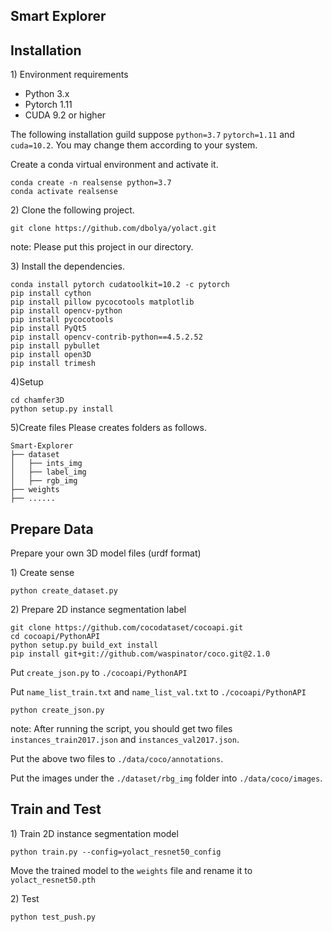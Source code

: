 ## Smart Explorer
## Installation

1\) Environment requirements

* Python 3.x
* Pytorch 1.11
* CUDA 9.2 or higher

The following installation guild suppose ``python=3.7`` ``pytorch=1.11`` and ``cuda=10.2``. You may change them according to your system.

Create a conda virtual environment and activate it.
```
conda create -n realsense python=3.7
conda activate realsense
```

2\) Clone the following project.
```
git clone https://github.com/dbolya/yolact.git
```
note: Please put this project in our directory.

3\) Install the dependencies.
```
conda install pytorch cudatoolkit=10.2 -c pytorch
pip install cython
pip install pillow pycocotools matplotlib 
pip install opencv-python
pip install pycocotools
pip install PyQt5
pip install opencv-contrib-python==4.5.2.52
pip install pybullet
pip install open3D
pip install trimesh
```
4\)Setup
```
cd chamfer3D
python setup.py install
```
5\)Create files
Please creates folders as follows.
```
Smart-Explorer
├── dataset
│   ├── ints_img
│   ├── label_img
│   ├── rgb_img
├── weights
├── ......
```

## Prepare Data
Prepare your own 3D model files (urdf format)

1\) Create sense
```
python create_dataset.py
```

2\) Prepare 2D instance segmentation label
```
git clone https://github.com/cocodataset/cocoapi.git
cd cocoapi/PythonAPI
python setup.py build_ext install
pip install git+git://github.com/waspinator/coco.git@2.1.0
```
Put `create_json.py` to `./cocoapi/PythonAPI`

Put `name_list_train.txt` and `name_list_val.txt` to `./cocoapi/PythonAPI`
```
python create_json.py
```
note: 
After running the script, you should get two files `instances_train2017.json` and `instances_val2017.json`.

Put the above two files to `./data/coco/annotations`.

Put the images under the `./dataset/rbg_img` folder into `./data/coco/images`.

## Train and Test

1\) Train 2D instance segmentation model

```
python train.py --config=yolact_resnet50_config
```
Move the trained model to the `weights` file and rename it to `yolact_resnet50.pth`

2\) Test
```
python test_push.py
```